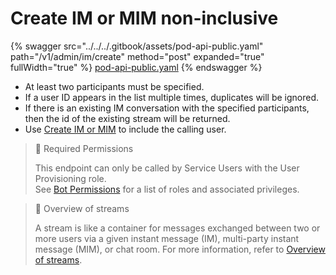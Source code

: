 # Create IM or MIM non-inclusive

{% swagger src="../../../.gitbook/assets/pod-api-public.yaml" path="/v1/admin/im/create" method="post" expanded="true" fullWidth="true" %}
[pod-api-public.yaml](../../../.gitbook/assets/pod-api-public.yaml)
{% endswagger %}

* At least two participants must be specified.
* If a user ID appears in the list multiple times, duplicates will be ignored.
* If there is an existing IM conversation with the specified participants, then the id of the existing stream will be returned.
* Use [Create IM or MIM](ref:create-im-or-mim) to include the calling user.

> 🚧 Required Permissions
>
> This endpoint can only be called by Service Users with the User Provisioning role.\
> See [Bot Permissions](https://docs.developers.symphony.com/building-bots-on-symphony/configuration/bot-permissions) for a list of roles and associated privileges.

> 📘 Overview of streams
>
> A stream is like a container for messages exchanged between two or more users via a given instant message (IM), multi-party instant message (MIM), or chat room. For more information, refer to [Overview of streams](https://docs.developers.symphony.com/building-bots-on-symphony/datafeed/overview-of-streams).
